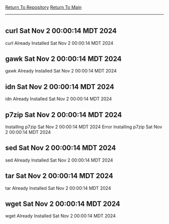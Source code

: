 [Return To Repository](https://github.com/DigitalWarrior/piholeparser/)
[Return To Main](https://github.com/DigitalWarrior/piholeparser/blob/master/RecentRunLogs/Mainlog.md)
____________________________________
# 
## curl Sat Nov  2 00:00:14 MDT 2024
curl Already Installed Sat Nov  2 00:00:14 MDT 2024
## gawk Sat Nov  2 00:00:14 MDT 2024
gawk Already Installed Sat Nov  2 00:00:14 MDT 2024
## idn Sat Nov  2 00:00:14 MDT 2024
idn Already Installed Sat Nov  2 00:00:14 MDT 2024
## p7zip Sat Nov  2 00:00:14 MDT 2024
Installing p7zip Sat Nov  2 00:00:14 MDT 2024
Error Installing p7zip Sat Nov  2 00:00:14 MDT 2024
## sed Sat Nov  2 00:00:14 MDT 2024
sed Already Installed Sat Nov  2 00:00:14 MDT 2024
## tar Sat Nov  2 00:00:14 MDT 2024
tar Already Installed Sat Nov  2 00:00:14 MDT 2024
## wget Sat Nov  2 00:00:14 MDT 2024
wget Already Installed Sat Nov  2 00:00:14 MDT 2024
